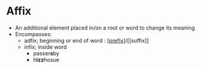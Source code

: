 # Affix
* An additional element placed in/on a root or word to change its meaning
* Encompasses:
  * adfix; beginning or end of word : [[prefix]]/[[suffix]]
  * infix; inside word
    * passer**s**by
    * h**izz**hosue

[//begin]: # "Autogenerated link references for markdown compatibility"
[prefix]: prefix "Prefix"
[//end]: # "Autogenerated link references"